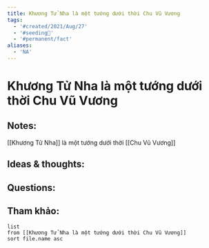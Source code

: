 ```yaml
---
title: Khương Tử Nha là một tướng dưới thời Chu Vũ Vương
tags:
  - '#created/2021/Aug/27'
  - '#seeding🌱'
  - '#permanent/fact'
aliases:
  - 'NA'
---
```

# Khương Tử Nha là một tướng dưới thời Chu Vũ Vương

## Notes:
[[Khương Tử Nha]] là một tướng dưới thời [[Chu Vũ Vương]]

## Ideas & thoughts:

## Questions:


## Tham khảo:
```dataview
list
from [[Khương Tử Nha là một tướng dưới thời Chu Vũ Vương]]
sort file.name asc
```